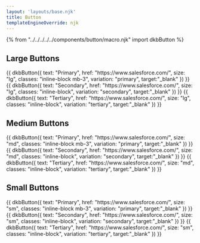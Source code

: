 ```yaml
---
layout: 'layouts/base.njk'
title: Button
templateEngineOverride: njk
---
```

{% from "../../../../../components/button/macro.njk" import dkbButton %}

<h2 class="text-lg mb-3">
	Large Buttons
</h2>
{{ dkbButton({
		text: "Primary",
		href: "https://www.salesforce.com/",
		size: "lg",
		classes: "inline-block mb-3",
		variation: "primary",
		target:"_blank"
	})
}}
{{ dkbButton({
		text: "Secondary",
		href: "https://www.salesforce.com/",
		size: "lg",
		classes: "inline-block",
		variation: "secondary",
		target:"_blank"
	})
}}
{{ dkbButton({
		text: "Tertiary",
		href: "https://www.salesforce.com/",
		size: "lg",
		classes: "inline-block",
		variation: "tertiary",
		target:"_blank"
	})
}}


<h2 class="text-lg mb-3">
	Medium Buttons
</h2>
{{ dkbButton({
		text: "Primary",
		href: "https://www.salesforce.com/",
		size: "md",
		classes: "inline-block mb-3",
		variation: "primary",
		target:"_blank"
	})
}}
{{ dkbButton({
		text: "Secondary",
		href: "https://www.salesforce.com/",
		size: "md",
		classes: "inline-block",
		variation: "secondary",
		target:"_blank"
	})
}}
{{ dkbButton({
		text: "Tertiary",
		href: "https://www.salesforce.com/",
		size: "md",
		classes: "inline-block",
		variation: "tertiary",
		target:"_blank"
	})
}}


<h2 class="text-lg mb-3">
	Small Buttons
</h2>
{{ dkbButton({
		text: "Primary",
		href: "https://www.salesforce.com/",
		size: "sm",
		classes: "inline-block mb-3",
		variation: "primary",
		target:"_blank"
	})
}}
{{ dkbButton({
		text: "Secondary",
		href: "https://www.salesforce.com/",
		size: "sm",
		classes: "inline-block",
		variation: "secondary",
		target:"_blank"
	})
}}
{{ dkbButton({
		text: "Tertiary",
		href: "https://www.salesforce.com/",
		size: "sm",
		classes: "inline-block",
		variation: "tertiary",
		target:"_blank"
	})
}}